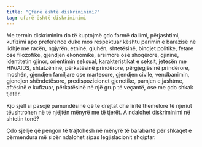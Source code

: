 ```yaml
---
title: "Çfarë është diskriminimi?"
tag: cfarë-është-diskriminimi
---
```

Me termin diskriminim do të kuptojmë çdo formë dallimi, përjashtimi, kufizimi apo preference duke mos respektuar kështu parimin e barazisë në lidhje me racën, ngjyrën, etninë, gjuhën, shtetësinë, bindjet politike, fetare ose filozofike, gjendjen ekonomike, arsimore ose shoqërore, gjininë, identitetin gjinor, orientimin seksual, karakteristikat e seksit, jetesën me HIV/AIDS, shtatzëninë, përkatësinë prindërore, përgjegjësinë prindërore, moshën, gjendjen familjare ose martesore, gjendjen civile, vendbanimin, gjendjen shëndetësore, predispozicionet gjenetike, pamjen e jashtme, aftësinë e kufizuar, përkatësinë në një grup të veçantë, ose me çdo shkak tjetër.  

Kjo sjell si pasojë pamundësinë që te drejtat dhe liritë themelore të njeriut tëushtrohen në të njëjtën mënyrë me të tjerët. 
A ndalohet diskriminimi në shtetin tonë? 

Çdo sjellje që pengon të trajtohesh në mënyrë të barabartë për shkaqet e përmendura më sipër ndalohet sipas legjislacionit shqiptar. 

